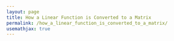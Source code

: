 ```yaml
---
layout: page
title: How a Linear Function is Converted to a Matrix
permalink: /how_a_linear_function_is_converted_to_a_matrix/
usemathjax: true
---
```

